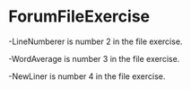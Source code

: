 # ForumFileExercise


-LineNumberer is number 2 in the file exercise.

-WordAverage is number 3 in the file exercise.

-NewLiner is number 4 in the file exercise.
